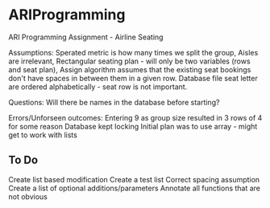 # ARIProgramming
ARI Programming Assignment - Airline Seating




Assumptions:
Sperated metric is how many times we split the group,
Aisles are irrelevant,
Rectangular seating plan - will only be two variables (rows and seat plan), 
Assign algorithm assumes that the existing seat bookings don't have spaces in between them in a given row.
Database file seat letter are ordered alphabetically - seat row is not important.

Questions:
Will there be names in the database before starting?

Errors/Unforseen outcomes:
Entering 9 as group size resulted in 3 rows of 4 for some reason
Database kept locking
Initial plan was to use array - might get to work with lists


To Do
-------------------------------------------------
Create list based modification
Create a test list
Correct spacing assumption
Create a list of optional additions/parameters
Annotate all functions that are not obvious
